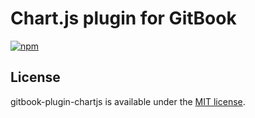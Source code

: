 # Chart.js plugin for GitBook

[![npm](https://img.shields.io/npm/v/gitbook-plugin-chartjs.svg?style=flat-square)](https://npmjs.com/package/gitbook-plugin-chartjs)

## License

gitbook-plugin-chartjs is available under the [MIT license](LICENSE.md).
